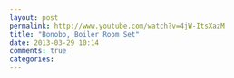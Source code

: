 ```yaml
---
layout: post
permalink: http://www.youtube.com/watch?v=4jW-ItsXazM
title: "Bonobo, Boiler Room Set"
date: 2013-03-29 10:14
comments: true
categories:
---
```



